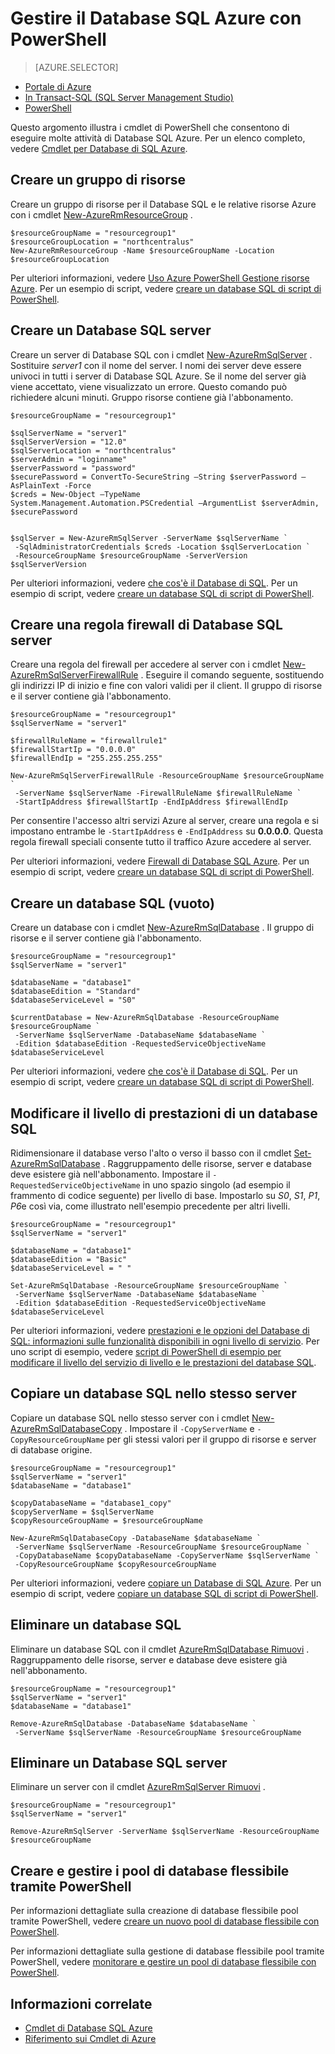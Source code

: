 <properties
    pageTitle="Gestire il Database SQL Azure con PowerShell | Microsoft Azure"
    description="Gestione di Database SQL Azure con PowerShell."
    services="sql-database"
    documentationCenter=""
    authors="stevestein"
    manager="jhubbard"
    editor="monicar"/>

<tags
    ms.service="sql-database"
    ms.workload="data-management"
    ms.tgt_pltfrm="na"
    ms.devlang="na"
    ms.topic="article"
    ms.date="09/13/2016"
    ms.author="sstein"/>

# <a name="manage-azure-sql-database-with-powershell"></a>Gestire il Database SQL Azure con PowerShell


> [AZURE.SELECTOR]
- [Portale di Azure](sql-database-manage-portal.md)
- [In Transact-SQL (SQL Server Management Studio)](sql-database-manage-azure-ssms.md)
- [PowerShell](sql-database-manage-powershell.md)

Questo argomento illustra i cmdlet di PowerShell che consentono di eseguire molte attività di Database SQL Azure. Per un elenco completo, vedere [Cmdlet per Database di SQL Azure](https://msdn.microsoft.com/library/mt574084.aspx).


## <a name="create-a-resource-group"></a>Creare un gruppo di risorse

Creare un gruppo di risorse per il Database SQL e le relative risorse Azure con i cmdlet [New-AzureRmResourceGroup](https://msdn.microsoft.com/library/azure/mt759837.aspx) .

```
$resourceGroupName = "resourcegroup1"
$resourceGroupLocation = "northcentralus"
New-AzureRmResourceGroup -Name $resourceGroupName -Location $resourceGroupLocation
```

Per ulteriori informazioni, vedere [Uso Azure PowerShell Gestione risorse Azure](../powershell-azure-resource-manager.md).
Per un esempio di script, vedere [creare un database SQL di script di PowerShell](sql-database-get-started-powershell.md#create-a-sql-database-powershell-script).

## <a name="create-a-sql-database-server"></a>Creare un Database SQL server

Creare un server di Database SQL con i cmdlet [New-AzureRmSqlServer](https://msdn.microsoft.com/library/azure/mt603715.aspx) . Sostituire *server1* con il nome del server. I nomi dei server deve essere univoci in tutti i server di Database SQL Azure. Se il nome del server già viene accettato, viene visualizzato un errore. Questo comando può richiedere alcuni minuti. Gruppo risorse contiene già l'abbonamento.

```
$resourceGroupName = "resourcegroup1"

$sqlServerName = "server1"
$sqlServerVersion = "12.0"
$sqlServerLocation = "northcentralus"
$serverAdmin = "loginname"
$serverPassword = "password" 
$securePassword = ConvertTo-SecureString –String $serverPassword –AsPlainText -Force
$creds = New-Object –TypeName System.Management.Automation.PSCredential –ArgumentList $serverAdmin, $securePassword
    

$sqlServer = New-AzureRmSqlServer -ServerName $sqlServerName `
 -SqlAdministratorCredentials $creds -Location $sqlServerLocation `
 -ResourceGroupName $resourceGroupName -ServerVersion $sqlServerVersion
```

Per ulteriori informazioni, vedere [che cos'è il Database di SQL](sql-database-technical-overview.md). Per un esempio di script, vedere [creare un database SQL di script di PowerShell](sql-database-get-started-powershell.md#create-a-sql-database-powershell-script).


## <a name="create-a-sql-database-server-firewall-rule"></a>Creare una regola firewall di Database SQL server

Creare una regola del firewall per accedere al server con i cmdlet [New-AzureRmSqlServerFirewallRule](https://msdn.microsoft.com/library/azure/mt603860.aspx) . Eseguire il comando seguente, sostituendo gli indirizzi IP di inizio e fine con valori validi per il client. Il gruppo di risorse e il server contiene già l'abbonamento.

```
$resourceGroupName = "resourcegroup1"
$sqlServerName = "server1"

$firewallRuleName = "firewallrule1"
$firewallStartIp = "0.0.0.0"
$firewallEndIp = "255.255.255.255"

New-AzureRmSqlServerFirewallRule -ResourceGroupName $resourceGroupName `
 -ServerName $sqlServerName -FirewallRuleName $firewallRuleName `
 -StartIpAddress $firewallStartIp -EndIpAddress $firewallEndIp
```

Per consentire l'accesso altri servizi Azure al server, creare una regola e si impostano entrambe le `-StartIpAddress` e `-EndIpAddress` su **0.0.0.0**. Questa regola firewall speciali consente tutto il traffico Azure accedere al server.

Per ulteriori informazioni, vedere [Firewall di Database SQL Azure](https://msdn.microsoft.com/library/azure/ee621782.aspx). Per un esempio di script, vedere [creare un database SQL di script di PowerShell](sql-database-get-started-powershell.md#create-a-sql-database-powershell-script).


## <a name="create-a-sql-database-blank"></a>Creare un database SQL (vuoto)

Creare un database con i cmdlet [New-AzureRmSqlDatabase](https://msdn.microsoft.com/library/azure/mt619339.aspx) . Il gruppo di risorse e il server contiene già l'abbonamento. 

```
$resourceGroupName = "resourcegroup1"
$sqlServerName = "server1"

$databaseName = "database1"
$databaseEdition = "Standard"
$databaseServiceLevel = "S0"

$currentDatabase = New-AzureRmSqlDatabase -ResourceGroupName $resourceGroupName `
 -ServerName $sqlServerName -DatabaseName $databaseName `
 -Edition $databaseEdition -RequestedServiceObjectiveName $databaseServiceLevel
```

Per ulteriori informazioni, vedere [che cos'è il Database di SQL](sql-database-technical-overview.md). Per un esempio di script, vedere [creare un database SQL di script di PowerShell](sql-database-get-started-powershell.md#create-a-sql-database-powershell-script).


## <a name="change-the-performance-level-of-a-sql-database"></a>Modificare il livello di prestazioni di un database SQL

Ridimensionare il database verso l'alto o verso il basso con il cmdlet [Set-AzureRmSqlDatabase](https://msdn.microsoft.com/library/azure/mt619433.aspx) . Raggruppamento delle risorse, server e database deve esistere già nell'abbonamento. Impostare il `-RequestedServiceObjectiveName` in uno spazio singolo (ad esempio il frammento di codice seguente) per livello di base. Impostarlo su *S0*, *S1*, *P1*, *P6*e così via, come illustrato nell'esempio precedente per altri livelli.

```
$resourceGroupName = "resourcegroup1"
$sqlServerName = "server1"

$databaseName = "database1"
$databaseEdition = "Basic"
$databaseServiceLevel = " "

Set-AzureRmSqlDatabase -ResourceGroupName $resourceGroupName `
 -ServerName $sqlServerName -DatabaseName $databaseName `
 -Edition $databaseEdition -RequestedServiceObjectiveName $databaseServiceLevel
```

Per ulteriori informazioni, vedere [prestazioni e le opzioni del Database di SQL: informazioni sulle funzionalità disponibili in ogni livello di servizio](sql-database-service-tiers.md). Per uno script di esempio, vedere [script di PowerShell di esempio per modificare il livello del servizio di livello e le prestazioni del database SQL](sql-database-scale-up-powershell.md#sample-powershell-script-to-change-the-service-tier-and-performance-level-of-your-sql-database).

## <a name="copy-a-sql-database-to-the-same-server"></a>Copiare un database SQL nello stesso server

Copiare un database SQL nello stesso server con i cmdlet [New-AzureRmSqlDatabaseCopy](https://msdn.microsoft.com/library/azure/mt603644.aspx) . Impostare il `-CopyServerName` e `-CopyResourceGroupName` per gli stessi valori per il gruppo di risorse e server di database origine.

```
$resourceGroupName = "resourcegroup1"
$sqlServerName = "server1"
$databaseName = "database1"

$copyDatabaseName = "database1_copy"
$copyServerName = $sqlServerName
$copyResourceGroupName = $resourceGroupName

New-AzureRmSqlDatabaseCopy -DatabaseName $databaseName `
 -ServerName $sqlServerName -ResourceGroupName $resourceGroupName `
 -CopyDatabaseName $copyDatabaseName -CopyServerName $sqlServerName `
 -CopyResourceGroupName $copyResourceGroupName
```

Per ulteriori informazioni, vedere [copiare un Database di SQL Azure](sql-database-copy.md). Per un esempio di script, vedere [copiare un database SQL di script di PowerShell](sql-database-copy-powershell.md#example-powershell-script).


## <a name="delete-a-sql-database"></a>Eliminare un database SQL

Eliminare un database SQL con il cmdlet [AzureRmSqlDatabase Rimuovi](https://msdn.microsoft.com/library/azure/mt619368.aspx) . Raggruppamento delle risorse, server e database deve esistere già nell'abbonamento.

```
$resourceGroupName = "resourcegroup1"
$sqlServerName = "server1"
$databaseName = "database1"

Remove-AzureRmSqlDatabase -DatabaseName $databaseName `
 -ServerName $sqlServerName -ResourceGroupName $resourceGroupName
```

## <a name="delete-a-sql-database-server"></a>Eliminare un Database SQL server

Eliminare un server con il cmdlet [AzureRmSqlServer Rimuovi](https://msdn.microsoft.com/library/azure/mt603488.aspx) .

```
$resourceGroupName = "resourcegroup1"
$sqlServerName = "server1"

Remove-AzureRmSqlServer -ServerName $sqlServerName -ResourceGroupName $resourceGroupName
```

## <a name="create-and-manage-elastic-database-pools-using-powershell"></a>Creare e gestire i pool di database flessibile tramite PowerShell

Per informazioni dettagliate sulla creazione di database flessibile pool tramite PowerShell, vedere [creare un nuovo pool di database flessibile con PowerShell](sql-database-elastic-pool-create-powershell.md).

Per informazioni dettagliate sulla gestione di database flessibile pool tramite PowerShell, vedere [monitorare e gestire un pool di database flessibile con PowerShell](sql-database-elastic-pool-manage-powershell.md).



## <a name="related-information"></a>Informazioni correlate

- [Cmdlet di Database SQL Azure](https://msdn.microsoft.com/library/azure/mt574084.aspx)
- [Riferimento sui Cmdlet di Azure](https://msdn.microsoft.com/library/azure/dn708514.aspx)
